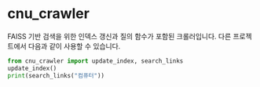 # cnu_crawler

FAISS 기반 검색을 위한 인덱스 갱신과 질의 함수가 포함된 크롤러입니다.
다른 프로젝트에서 다음과 같이 사용할 수 있습니다.

```python
from cnu_crawler import update_index, search_links
update_index()
print(search_links("컴퓨터"))
```
